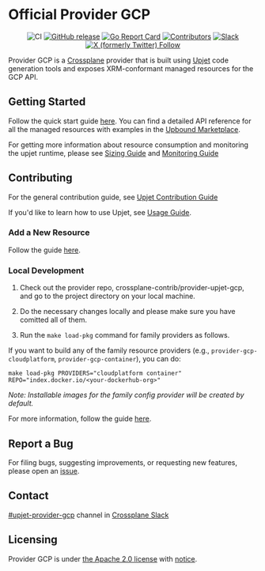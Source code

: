 <!--
SPDX-FileCopyrightText: 2023 The Crossplane Authors <https://crossplane.io>

SPDX-License-Identifier: CC-BY-4.0
-->

# Official Provider GCP

<div align="center">

![CI](https://github.com/crossplane-contrib/provider-upjet-gcp/workflows/CI/badge.svg)
[![GitHub release](https://img.shields.io/github/release/crossplane-contrib/provider-upjet-gcp/all.svg)](https://github.com/crossplane-contrib/provider-upjet-gcp/releases)
[![Go Report Card](https://goreportcard.com/badge/github.com/crossplane-contrib/provider-upjet-gcp)](https://goreportcard.com/report/github.com/crossplane-contrib/provider-upjet-gcp)
[![Contributors](https://img.shields.io/github/contributors/crossplane-contrib/provider-upjet-gcp)](https://github.com/crossplane-contrib/provider-upjet-gcp/graphs/contributors)
[![Slack](https://img.shields.io/badge/Slack-4A154B?logo=slack)](https://crossplane.slack.com/archives/C05E7EVM459)
[![X (formerly Twitter) Follow](https://img.shields.io/twitter/follow/crossplane_io)](https://twitter.com/crossplane_io)

</div>

Provider GCP is a [Crossplane](https://crossplane.io/) provider that
is built using [Upjet](https://github.com/crossplane/upjet) code
generation tools and exposes XRM-conformant managed resources for the 
GCP API.

## Getting Started

Follow the quick start guide [here](https://marketplace.upbound.io/providers/upbound/provider-gcp/latest/docs/quickstart).
You can find a detailed API reference for all the managed resources with examples in the [Upbound Marketplace](https://marketplace.upbound.io/providers/upbound/provider-gcp/latest/managed-resources).

For getting more information about resource consumption and monitoring
the upjet runtime, please see [Sizing Guide](https://github.com/crossplane/upjet/blob/v0.10.0/docs/sizing-guide.md)
and [Monitoring Guide](https://github.com/crossplane/upjet/blob/main/docs/monitoring.md)

## Contributing

For the general contribution guide, see [Upjet Contribution Guide](https://github.com/crossplane/upjet/blob/main/CONTRIBUTING.md)

If you'd like to learn how to use Upjet, see [Usage Guide](https://github.com/crossplane/upjet/tree/main/docs).

### Add a New Resource

Follow the guide [here](https://github.com/crossplane/upjet/blob/v0.10.0/docs/add-new-resource-short.md).

### Local Development

1. Check out the provider repo, crossplane-contrib/provider-upjet-gcp, and go to the project
directory on your local machine.

2. Do the necessary changes locally and please make sure you have comitted all of them.

3. Run the `make load-pkg` command for family providers as follows.

If you want to build any of the family resource providers (e.g., `provider-gcp-cloudplatform`, `provider-gcp-container`),  you can do:

```shell
make load-pkg PROVIDERS="cloudplatform container" REPO="index.docker.io/<your-dockerhub-org>"
```
*Note: Installable images for the family config provider will be created by default.*

For more information, follow the guide [here](https://marketplace.upbound.io/providers/upbound/provider-family-gcp/latest/docs/development).

## Report a Bug

For filing bugs, suggesting improvements, or requesting new features, please
open an [issue](https://github.com/crossplane-contrib/provider-upjet-gcp/issues/new/choose).

## Contact

[#upjet-provider-gcp](https://crossplane.slack.com/archives/C05E7EVM459) channel in
[Crossplane Slack](https://slack.crossplane.io)

## Licensing

Provider GCP is under [the Apache 2.0 license](LICENSE) with [notice](NOTICE).

